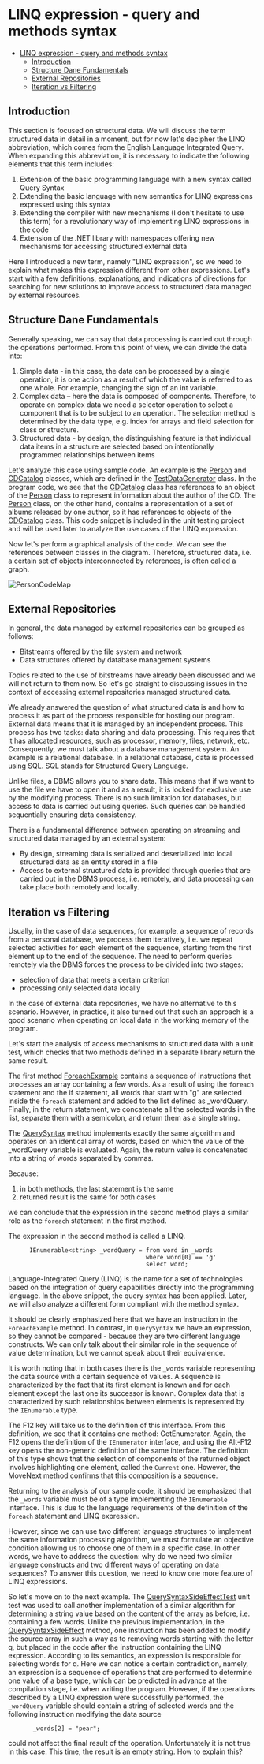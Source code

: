 <!--
//________________________________________________________________________________________________________________
//  Copyright (C) 2024, Mariusz Postol LODZ POLAND.
//
//  To be in touch join the community by pressing the `Watch` button and get started commenting using the 
// discussion panel at https://github.com/mpostol/TP/discussions/182
//
//  by introducing yourself and telling us what you do with this community.
//________________________________________________________________________________________________________________
-->

# LINQ expression - query and methods syntax

- [LINQ expression - query and methods syntax](#linq-expression---query-and-methods-syntax)
  - [Introduction](#introduction)
  - [Structure Dane Fundamentals](#structure-dane-fundamentals)
  - [External Repositories](#external-repositories)
  - [Iteration vs Filtering](#iteration-vs-filtering)

## Introduction

This section is focused on structural data. We will discuss the term structured data in detail in a moment, but for now let's decipher the LINQ abbreviation, which comes from the English Language Integrated Query. When expanding this abbreviation, it is necessary to indicate the following elements that this term includes:

1. Extension of the basic programming language with a new syntax called Query Syntax
2. Extending the basic language with new semantics for LINQ expressions expressed using this syntax
3. Extending the compiler with new mechanisms (I don't hesitate to use this term) for a revolutionary way of implementing LINQ expressions in the code
4. Extension of the .NET library with namespaces offering new mechanisms for accessing structured external data

Here I introduced a new term, namely "LINQ expression", so we need to explain what makes this expression different from other expressions. Let's start with a few definitions, explanations, and indications of directions for searching for new solutions to improve access to structured data managed by external resources.

## Structure Dane Fundamentals

Generally speaking, we can say that data processing is carried out through the operations performed. From this point of view, we can divide the data into:

1. Simple data - in this case, the data can be processed by a single operation, it is one action as a result of which the value is referred to as one whole. For example, changing the sign of an int variable.
2. Complex data – here the data is composed of components. Therefore, to operate on complex data we need a selector operation to select a component that is to be subject to an operation. The selection method is determined by the data type, e.g. index for arrays and field selection for class or structure.
3. Structured data - by design, the distinguishing feature is that individual data items in a structure are selected based on intentionally programmed relationships between items

Let's analyze this case using sample code. An example is the [Person][Person] and [CDCatalog][CDCatalog] classes, which are defined in the [TestDataGenerator][TestDataGenerator] class. In the program code, we see that the [CDCatalog][CDCatalog] class has references to an object of the [Person][Person] class to represent information about the author of the CD. The [Person][Person] class, on the other hand, contains a representation of a set of albums released by one author, so it has references to objects of the [CDCatalog][CDCatalog] class. This code snippet is included in the unit testing project and will be used later to analyze the use cases of the LINQ expression.

Now let's perform a graphical analysis of the code. We can see the references between classes in the diagram. Therefore, structured data, i.e. a certain set of objects interconnected by references, is often called a graph.

![PersonCodeMap](../.Media/PersonCodeMap.png)

## External Repositories

In general, the data managed by external repositories can be grouped as follows:

- Bitstreams offered by the file system and network
- Data structures offered by database management systems

Topics related to the use of bitstreams have already been discussed and we will not return to them now. So let's go straight to discussing issues in the context of accessing external repositories managed structured data.

We already answered the question of what structured data is and how to process it as part of the process responsible for hosting our program. External data means that it is managed by an independent process. This process has two tasks: data sharing and data processing. This requires that it has allocated resources, such as processor, memory, files, network, etc. Consequently, we must talk about a database management system. An example is a relational database. In a relational database, data is processed using SQL. SQL stands for Structured Query Language.

Unlike files, a DBMS allows you to share data. This means that if we want to use the file we have to open it and as a result, it is locked for exclusive use by the modifying process. There is no such limitation for databases, but access to data is carried out using queries. Such queries can be handled sequentially ensuring data consistency.

There is a fundamental difference between operating on streaming and structured data managed by an external system:

- By design, streaming data is serialized and deserialized into local structured data as an entity stored in a file
- Access to external structured data is provided through queries that are carried out in the DBMS process, i.e. remotely, and data processing can take place both remotely and locally.

## Iteration vs Filtering

Usually, in the case of data sequences, for example, a sequence of records from a personal database, we process them iteratively, i.e. we repeat selected activities for each element of the sequence, starting from the first element up to the end of the sequence. The need to perform queries remotely via the DBMS forces the process to be divided into two stages:

- selection of data that meets a certain criterion
- processing only selected data locally

In the case of external data repositories, we have no alternative to this scenario. However, in practice, it also turned out that such an approach is a good scenario when operating on local data in the working memory of the program.

Let's start the analysis of access mechanisms to structured data with a unit test, which checks that two methods defined in a separate library return the same result.

The first method [ForeachExample][ForeachExample] contains a sequence of instructions that processes an array containing a few words. As a result of using the `foreach` statement and the if statement, all words that start with "g" are selected inside the `foreach` statement and added to the list defined as _wordQuery. Finally, in the return statement, we concatenate all the selected words in the list, separate them with a semicolon, and return them as a single string.

The [QuerySyntax][QuerySyntax] method implements exactly the same algorithm and operates on an identical array of words, based on which the value of the _wordQuery variable is evaluated. Again, the return value is concatenated into a string of words separated by commas.

Because:

1. in both methods, the last statement is the same
2. returned result is the same for both cases

we can conclude that the expression in the second method plays a similar role as the `foreach` statement in the first method.

The expression in the second method is called a LINQ.

``` CSharp
      IEnumerable<string> _wordQuery = from word in _words
                                       where word[0] == 'g'
                                       select word;
```

Language-Integrated Query (LINQ) is the name for a set of technologies based on the integration of query capabilities directly into the programming language. In the above snippet, the query syntax has been applied. Later, we will also analyze a different form compliant with the method syntax.

It should be clearly emphasized here that we have an instruction in the `ForeachExample` method. In contrast, in `QuerySyntax` we have an expression, so they cannot be compared - because they are two different language constructs. We can only talk about their similar role in the sequence of value determination, but we cannot speak about their equivalence.

It is worth noting that in both cases there is the `_words` variable representing the data source with a certain sequence of values. A sequence is characterized by the fact that its first element is known and for each element except the last one its successor is known. Complex data that is characterized by such relationships between elements is represented by the `IEnumerable` type.

The F12 key will take us to the definition of this interface. From this definition, we see that it contains one method: GetEnumerator. Again, the F12 opens the definition of the `IEnumerator` interface, and using the Alt-F12 key opens the non-generic definition of the same interface. The definition of this type shows that the selection of components of the returned object involves highlighting one element, called the `Current` one. However, the MoveNext method confirms that this composition is a sequence.

Returning to the analysis of our sample code, it should be emphasized that the `_words` variable must be of a type implementing the `IEnumerable` interface. This is due to the language requirements of the definition of the `foreach` statement and LINQ expression.

However, since we can use two different language structures to implement the same information processing algorithm, we must formulate an objective condition allowing us to choose one of them in a specific case. In other words, we have to address the question: why do we need two similar language constructs and two different ways of operating on data sequences? To answer this question, we need to know one more feature of LINQ expressions.

So let's move on to the next example. The [QuerySyntaxSideEffectTest][QuerySyntaxSideEffectTest] unit test was used to call another implementation of a similar algorithm for determining a string value based on the content of the array as before, i.e. containing a few words. Unlike the previous implementation, in the [QuerySyntaxSideEffect][QuerySyntaxSideEffect] method, one instruction has been added to modify the source array in such a way as to removing words starting with the letter q, but placed in the code after the instruction containing the LINQ expression. According to its semantics, an expression is responsible for selecting words for q. Here we can notice a certain contradiction, namely, an expression is a sequence of operations that are performed to determine one value of a base type, which can be predicted in advance at the compilation stage, i.e. when writing the program. However, if the operations described by a LINQ expression were successfully performed, the `_wordQuery` variable should contain a string of selected words and the following  instruction modifying the data source

``` CSharp
       _words[2] = "pear";
```

could not affect the final result of the operation. Unfortunately it is not true in this case. This time, the result is an empty string. How to explain this?

[QuerySyntaxSideEffectTest]: ../StructuralDataUnitTest/LinqQuerySyntaxExamplesUnitTest.cs#L28-L31
[QuerySyntaxSideEffect]: LINQQueryAndMethodsSyntax/LinqQuerySyntaxExamples.cs#L39-L47

<!--
#### IEnumerable

Przejdźmy zatem do kolejnego przykładu. Ten test jednostkowy został wykorzystany do wywołania kolejnej implementacji podobnego algorytmu wyznaczania wartości typu string na podstawie zawartości tablicy jak poprzednio, a więc zawierajacej kilka słów. W odróżnieniu od poprzedniej implementacji, w metodzie [QuerySyntaxSideEffect][QuerySyntaxSideEffect] dodano jedną instrukcję modyfikującą tablicę źródłową w ten sposób, aby wyeliminować w niej słowa zaczynające się na literę q, ale umieszczoną w kodzie po instrukcji zawierającej wyrażenie LINQ, które zgodnie z jego semantyką jest odpowiedzialne za dokonanie selekcji słów na q. Tu możemy zauważyć pewną sprzeczność, a mianowicie wyrażenie to ciąg operacji, które są wykonywany w celu wyznaczenia jednej wartości o typie bazowym, który z góry da się przewidzieć na etapie kompilacji, więc w trakcie pisania programu. Gdyby jednak operacje opisane wyrażeniem LINQ były skutecznie wykonane, to zmienna _wordQuery powinna zawierać ciąg wybranych słów i instrukcja modyfikacji źródła danych w linijce 41 kodu nie mogłaby wpłynąć na końcowy rezultat działania, a w tym przypadku rezultatem jest pusty string. Jak to wyjaśnić?


Na razie, aby próbować to wyjaśnić, musimy użyć naszej wyobraźni. Wyobraźmy sobie zatem, że zmienna _words zgodnie z semantyką tego wyrażenia faktycznie reprezentuje zewnętrzne źródło danych, np. bazę danych. Innymi słowy wyobraźmy sobie, że zmienna `_words` to nie tablica w pamięci lokalnej, tylko tablica w relacyjnej bazie danych. Takie założenie całkowicie rujnuje rozumienie wyrażenia jako złożonej ale ciągle lokalnej operacji wyznaczania wartości. Aby ten scenariusz mógł być zrealizowany muszą się zdarzyć następujące operacje:

- wyrażenie musi być przetłumaczone na kwerendę zapisaną w języku zrozumiałym dla zewnętrznego repozytorium, np. kwerendę SQL w przypadku zamiaru realizacji wyrażenia w relacyjnej bazie danych
- kwerenda musi być wysłana do innego procesu, często realizowanego zdalnie na innej platformie sprzętowej i systemowej
- Po odebraniu kwerendy proces przystępuje do jej wykonania realizując opisane w niej operacje, oczywiście pod warunkiem pozytywnej ich autoryzacji w kontekście jakiejś tożsamości i jej uprawnień
- Po zakończeniu realizacji zwracany jest rezultat w postaci ciągu wartości. Ciąg ten może być przetwarzany dalej lokalnie przez kolejne instrukcje programu

Aby zbytnio nie narażać wyobraźni i cierpliwości na szwank, obiecuję, że omówimy konkretny przykład ilustrujący ten scenariusz.

Wróćmy teraz do poprzedniego przykładu i spróbujmy podsumować skutek wykorzystania wyrażenia LINQ, a nie jednej z operacji iteracyjnego przetwarzania danych. Z uwagi na konieczność uzyskania dostępu do danych zewnętrznych musimy w algorytmie wydzielić wyraźnie dwie fazy:

- Wstępną selekcję danych podlegających dalszemu przetwarzaniu
- Przetwarzanie wyselekcjonowanych danych zgodnie z potrzebami procesowymi

W pierwszym kroku wyrażenie LINQ nie jest wykonywane, tylko tłumaczone tak, by mogło być reprezentowane jako obiekt. Referencja do tego obiektu jest podstawiana do zmiennej _wordQuery. Innymi słowy po wykonaniu wyrażenia LINQ wartość zmiennej `_wordQuery` reprezentuje przepis co trzeba zrobić, by wyznaczyć wartość wyrażenia. Przepis ten może być wykorzystany później na dwa sposoby:

- może być wykonany lokalnie jako wyrażenie
- może być przetłumaczony na dowolny język dedykowany dla wybranego repozytorium i wysłany do niego w celu zdalnego wykonania

Scenariusz, w którym tłumaczymy wyrażenie na inny język i wykonujemy kwerendę zdalnie wymaga spełnienia dodatkowych warunków, o których opowiem później.

Rozważmy jeszcze teoretyczny scenariusz, w którym użyjemy instrukcji foreach i zmiennej reprezentującej zewnętrzne repozytorium. Ponieważ w obu przypadkach zmienna ta musi implementować interfejs IEnumerable, jest to nawet praktycznie możliwe. Jednak w takim przypadku nie można zrealizować wstępnej selekcji i wszystkie dane muszą być skopiowane do lokalnej pamięci ze zdalnego repozytorium, aby mogły być wykorzystane przez tą instrukcję.

Takie rozbicie procesu przetwarzania na selekcję i w związku z tym operowanie tylko na podzbiorze danych, które zostały wyselekcjonowane, ma zastosowanie nie tylko do zewnętrznych repozytoriów, gdzie musi być zastosowane. Mianowicie, jest przydatne również, gdy trzeba rozdzielić miejsce występowania w programie preselekcji danych i ich przetwarzania w celu poprawy efektywności procesu tworzenie programu dzięki możliwości koncentracji uwagi na wybranych aspektach implementacji algorytmu, a w tym przypadku na selekcji danych i operowaniu na danych.

## Praca domowa

### Kod

Przejdźmy do zdefiniowania pracy domowej, a w ramach pracy domowej zagadka. Ilustracją do niej jest metoda AnonymousType i skojarzona z nią metoda testowa, które znajdują się w przykładowym kodzie programu.

Aby odpowiedzieć na pytania, które zaraz zadam, po pierwsze, trzeba przeanalizować kod przykładowy, by go zrozumieć. Nie powinno to być trudne, bo jest bardzo podobny do omówionych w ramach tej lekcji przykładów, a mianowicie w tej metodzie wybieramy wszystkie obiekty klasy Customer spełniajcie warunek zdefiniowany w konstrukcji where wyrażenia LINQ. W konstrukcji select natomiast tworzymy obiekty zawierające wybrane dane odczytane z obiektów Customer.

Następnie z lekcji poprzednich trzeba przypomnieć sobie, z lekcji poprzednich, dwa tematy:

- co to jest typ anonimowy?
- co oznacz słowo kluczowe var w przedstawionym programie?

### Prezentacja

I teraz pytania:

- Czy w przykładowym kodzie programu możemy wykorzystać typ nazwany i tworzyć obiekty tego typu w konstrukcji select?
Proszę udzielić odpowiedzi niezależnie dla dwóch przypadków:

- Zmienna customers reprezentuje lokalny obiekt, jak w tym przykładzie
- Zmienna customers reprezentuje wybrane dane w zewnętrznym repozytorium, przykładowo jest tabelą w relacyjnej bazie danych

Poprawność odpowiedzi na to pytanie i co ważniejsze jakie są konsekwencje można sprawdzić modyfikując kod tak, aby testować odroczenie wykonania wyrażenia LINQ, tak jak to robiliśmy poprzednio. Poprawna odpowiedź na to pytanie powinna być podpowiedzią do następnego pytania

- Czy i kiedy musimy korzystać z typów anonimowych ?

Ważnym słowem w tym pytaniu jest „musimy”, no bo jeśli musimy to pytanie „czy warto?” staje się bezzasadne. Jeśli musimy to nie trzeba już szukać innych kryteriów uzasadniających wykorzystanie typów anonimowych.  
-->

[ForeachExample]: LINQQueryAndMethodsSyntax/LinqQuerySyntaxExamples.cs#L20-L28
[QuerySyntax]: LINQQueryAndMethodsSyntax/LinqQuerySyntaxExamples.cs#L30-L37
[TestDataGenerator]: ../StructuralDataUnitTest/Instrumentation/TestDataGenerator.cs#L17-L73
[Person]: ../StructuralDataUnitTest/Instrumentation/TestDataGenerator.cs#L29-L47
[CDCatalog]: ../StructuralDataUnitTest/Instrumentation/TestDataGenerator.cs#L61-L72
